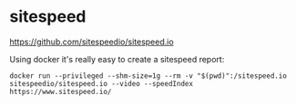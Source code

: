 # sitespeed

https://github.com/sitespeedio/sitespeed.io

Using docker it's really easy to create a sitespeed report:

```
docker run --privileged --shm-size=1g --rm -v "$(pwd)":/sitespeed.io sitespeedio/sitespeed.io --video --speedIndex https://www.sitespeed.io/
```
